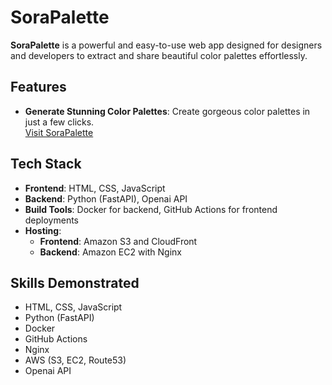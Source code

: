 # SoraPalette

**SoraPalette** is a powerful and easy-to-use web app designed for designers and developers to extract and share beautiful color palettes effortlessly.

## Features

- **Generate Stunning Color Palettes**: Create gorgeous color palettes in just a few clicks.  
  [Visit SoraPalette](http://sorapalette.haithamamireh.com/)

## Tech Stack

- **Frontend**: HTML, CSS, JavaScript
- **Backend**: Python (FastAPI), Openai API
- **Build Tools**: Docker for backend, GitHub Actions for frontend deployments
- **Hosting**:
  - **Frontend**: Amazon S3 and CloudFront
  - **Backend**: Amazon EC2 with Nginx

## Skills Demonstrated

- HTML, CSS, JavaScript
- Python (FastAPI)
- Docker
- GitHub Actions
- Nginx
- AWS (S3, EC2, Route53)
- Openai API
